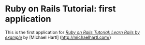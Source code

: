 # Ruby on Rails Tutorial: first application

This is the first application for
[*Ruby on Rails Tutorial: Learn Rails by example*](http://railstutorial.org/)
by [Michael Hartl] (http://michaelhartl.com/)